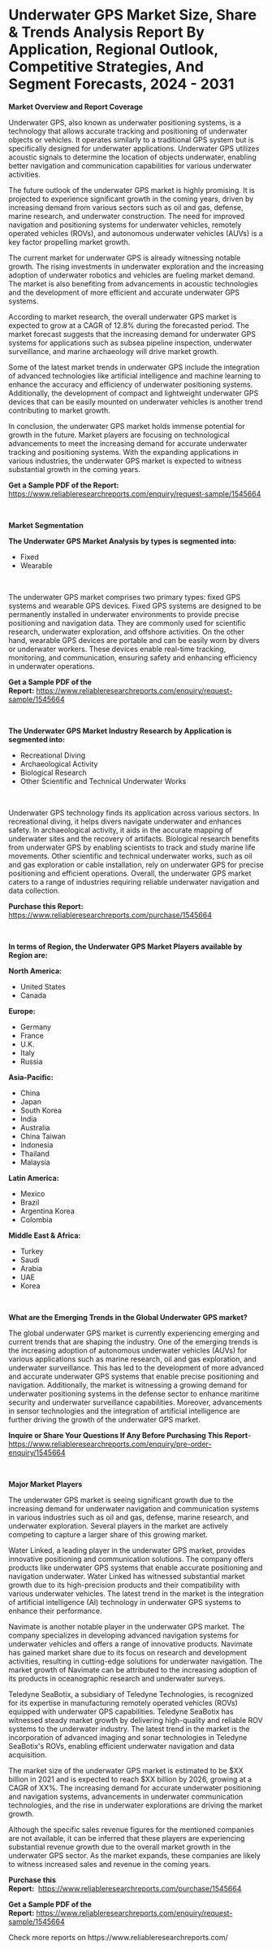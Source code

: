 <p><h1>Underwater GPS Market Size, Share & Trends Analysis Report By Application, Regional Outlook, Competitive Strategies, And Segment Forecasts, 2024 - 2031</h1></p><p><strong>Market Overview and Report Coverage</strong></p>
<p><p>Underwater GPS, also known as underwater positioning systems, is a technology that allows accurate tracking and positioning of underwater objects or vehicles. It operates similarly to a traditional GPS system but is specifically designed for underwater applications. Underwater GPS utilizes acoustic signals to determine the location of objects underwater, enabling better navigation and communication capabilities for various underwater activities.</p><p>The future outlook of the underwater GPS market is highly promising. It is projected to experience significant growth in the coming years, driven by increasing demand from various sectors such as oil and gas, defense, marine research, and underwater construction. The need for improved navigation and positioning systems for underwater vehicles, remotely operated vehicles (ROVs), and autonomous underwater vehicles (AUVs) is a key factor propelling market growth.</p><p>The current market for underwater GPS is already witnessing notable growth. The rising investments in underwater exploration and the increasing adoption of underwater robotics and vehicles are fueling market demand. The market is also benefiting from advancements in acoustic technologies and the development of more efficient and accurate underwater GPS systems.</p><p>According to market research, the overall underwater GPS market is expected to grow at a CAGR of 12.8% during the forecasted period. The market forecast suggests that the increasing demand for underwater GPS systems for applications such as subsea pipeline inspection, underwater surveillance, and marine archaeology will drive market growth.</p><p>Some of the latest market trends in underwater GPS include the integration of advanced technologies like artificial intelligence and machine learning to enhance the accuracy and efficiency of underwater positioning systems. Additionally, the development of compact and lightweight underwater GPS devices that can be easily mounted on underwater vehicles is another trend contributing to market growth.</p><p>In conclusion, the underwater GPS market holds immense potential for growth in the future. Market players are focusing on technological advancements to meet the increasing demand for accurate underwater tracking and positioning systems. With the expanding applications in various industries, the underwater GPS market is expected to witness substantial growth in the coming years.</p></p>
<p><strong>Get a Sample PDF of the Report:</strong> <a href="https://www.reliableresearchreports.com/enquiry/request-sample/1545664">https://www.reliableresearchreports.com/enquiry/request-sample/1545664</a></p>
<p>&nbsp;</p>
<p><strong>Market Segmentation</strong></p>
<p><strong>The Underwater GPS Market Analysis by types is segmented into:</strong></p>
<p><ul><li>Fixed</li><li>Wearable</li></ul></p>
<p>&nbsp;</p>
<p><p>The underwater GPS market comprises two primary types: fixed GPS systems and wearable GPS devices. Fixed GPS systems are designed to be permanently installed in underwater environments to provide precise positioning and navigation data. They are commonly used for scientific research, underwater exploration, and offshore activities. On the other hand, wearable GPS devices are portable and can be easily worn by divers or underwater workers. These devices enable real-time tracking, monitoring, and communication, ensuring safety and enhancing efficiency in underwater operations.</p></p>
<p><strong>Get a Sample PDF of the Report:</strong>&nbsp;<a href="https://www.reliableresearchreports.com/enquiry/request-sample/1545664">https://www.reliableresearchreports.com/enquiry/request-sample/1545664</a></p>
<p>&nbsp;</p>
<p><strong>The Underwater GPS Market Industry Research by Application is segmented into:</strong></p>
<p><ul><li>Recreational Diving</li><li>Archaeological Activity</li><li>Biological Research</li><li>Other Scientific and Technical Underwater Works</li></ul></p>
<p>&nbsp;</p>
<p><p>Underwater GPS technology finds its application across various sectors. In recreational diving, it helps divers navigate underwater and enhances safety. In archaeological activity, it aids in the accurate mapping of underwater sites and the recovery of artifacts. Biological research benefits from underwater GPS by enabling scientists to track and study marine life movements. Other scientific and technical underwater works, such as oil and gas exploration or cable installation, rely on underwater GPS for precise positioning and efficient operations. Overall, the underwater GPS market caters to a range of industries requiring reliable underwater navigation and data collection.</p></p>
<p><strong>Purchase this Report:</strong>&nbsp; <a href="https://www.reliableresearchreports.com/purchase/1545664">https://www.reliableresearchreports.com/purchase/1545664</a></p>
<p>&nbsp;</p>
<p><strong>In terms of Region, the Underwater GPS Market Players available by Region are:</strong></p>
<p>
    <p> <strong> North America: </strong>
        <ul>
            <li>United States</li>
            <li>Canada</li>
        </ul>
        </p> 
    <p> <strong> Europe: </strong>
        <ul>
            <li>Germany</li>
            <li>France</li>
            <li>U.K.</li>
            <li>Italy</li>
            <li>Russia</li>
        </ul>
        </p> 
    <p> <strong> Asia-Pacific: </strong>
        <ul>
            <li>China</li>
            <li>Japan</li>
            <li>South Korea</li>
            <li>India</li>
            <li>Australia</li>
            <li>China Taiwan</li>
            <li>Indonesia</li>
            <li>Thailand</li>
            <li>Malaysia</li>
        </ul>
        </p> 
    <p> <strong> Latin America: </strong>
        <ul>
            <li>Mexico</li>
            <li>Brazil</li>
            <li>Argentina Korea</li>
            <li>Colombia</li>
        </ul>
        </p> 
    <p> <strong> Middle East & Africa: </strong>
        <ul>
            <li>Turkey</li>
            <li>Saudi</li>
            <li>Arabia</li>
            <li>UAE</li>
            <li>Korea</li>
        </ul>
    </p>
    </p>
<p>&nbsp;</p>
<p><strong>What are the Emerging Trends in the Global Underwater GPS market?</strong></p>
<p><p>The global underwater GPS market is currently experiencing emerging and current trends that are shaping the industry. One of the emerging trends is the increasing adoption of autonomous underwater vehicles (AUVs) for various applications such as marine research, oil and gas exploration, and underwater surveillance. This has led to the development of more advanced and accurate underwater GPS systems that enable precise positioning and navigation. Additionally, the market is witnessing a growing demand for underwater positioning systems in the defense sector to enhance maritime security and underwater surveillance capabilities. Moreover, advancements in sensor technologies and the integration of artificial intelligence are further driving the growth of the underwater GPS market.</p></p>
<p><strong>Inquire or Share Your Questions If Any Before Purchasing This Report</strong>- <a href="https://www.reliableresearchreports.com/enquiry/pre-order-enquiry/1545664">https://www.reliableresearchreports.com/enquiry/pre-order-enquiry/1545664</a></p>
<p>&nbsp;</p>
<p><strong>Major Market Players</strong></p>
<p><p>The underwater GPS market is seeing significant growth due to the increasing demand for underwater navigation and communication systems in various industries such as oil and gas, defense, marine research, and underwater exploration. Several players in the market are actively competing to capture a larger share of this growing market. </p><p>Water Linked, a leading player in the underwater GPS market, provides innovative positioning and communication solutions. The company offers products like underwater GPS systems that enable accurate positioning and navigation underwater. Water Linked has witnessed substantial market growth due to its high-precision products and their compatibility with various underwater vehicles. The latest trend in the market is the integration of artificial intelligence (AI) technology in underwater GPS systems to enhance their performance.</p><p>Navimate is another notable player in the underwater GPS market. The company specializes in developing advanced navigation systems for underwater vehicles and offers a range of innovative products. Navimate has gained market share due to its focus on research and development activities, resulting in cutting-edge solutions for underwater navigation. The market growth of Navimate can be attributed to the increasing adoption of its products in oceanographic research and underwater surveys.</p><p>Teledyne SeaBotix, a subsidiary of Teledyne Technologies, is recognized for its expertise in manufacturing remotely operated vehicles (ROVs) equipped with underwater GPS capabilities. Teledyne SeaBotix has witnessed steady market growth by delivering high-quality and reliable ROV systems to the underwater industry. The latest trend in the market is the incorporation of advanced imaging and sonar technologies in Teledyne SeaBotix's ROVs, enabling efficient underwater navigation and data acquisition.</p><p>The market size of the underwater GPS market is estimated to be $XX billion in 2021 and is expected to reach $XX billion by 2026, growing at a CAGR of XX%. The increasing demand for accurate underwater positioning and navigation systems, advancements in underwater communication technologies, and the rise in underwater explorations are driving the market growth.</p><p>Although the specific sales revenue figures for the mentioned companies are not available, it can be inferred that these players are experiencing substantial revenue growth due to the overall market growth in the underwater GPS sector. As the market expands, these companies are likely to witness increased sales and revenue in the coming years.</p></p>
<p><strong>Purchase this Report:</strong>&nbsp;&nbsp;<a href="https://www.reliableresearchreports.com/purchase/1545664">https://www.reliableresearchreports.com/purchase/1545664</a></p>
<p></p>
<p><strong>Get a Sample PDF of the Report:</strong>&nbsp;<a href="https://www.reliableresearchreports.com/enquiry/request-sample/1545664">https://www.reliableresearchreports.com/enquiry/request-sample/1545664</a></p>
<p>Check more reports on https://www.reliableresearchreports.com/</p>
